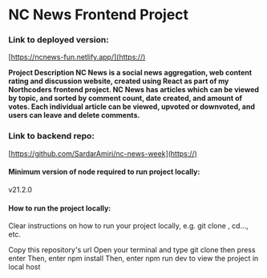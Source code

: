 # NC News Frontend Project

### Link to deployed version:

[https://ncnews-fun.netlify.app/](https://)

**Project Description NC News is a social news aggregation, web content rating and discussion website, created using React as part of my Northcoders frontend project. NC News has articles which can be viewed by topic, and sorted by comment count, date created, and amount of votes. Each individual article can be viewed, upvoted or downvoted, and users can leave and delete comments.**

### Link to backend repo:

[https://github.com/SardarAmiri/nc-news-week](https://)

#### Minimum version of node required to run project locally:

v21.2.0

#### How to run the project locally:

Clear instructions on how to run your project locally, e.g. git clone , cd..., etc.

Copy this repository's url Open your terminal and type git clone then press enter Then, enter npm install Then, enter npm run dev to view the project in local host

